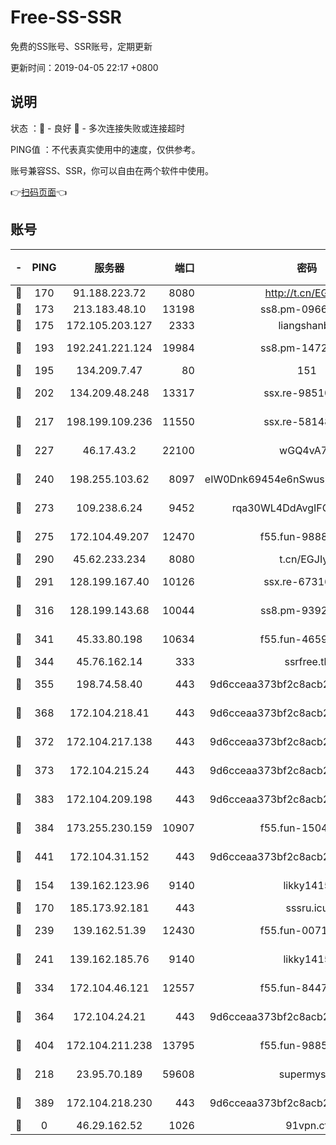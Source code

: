 # Free-SS-SSR

免费的SS账号、SSR账号，定期更新

更新时间：2019-04-05 22:17 +0800

## 说明

状态     ：🙂 - 良好 🙁 - 多次连接失败或连接超时

PING值   ：不代表真实使用中的速度，仅供参考。

账号兼容SS、SSR，你可以自由在两个软件中使用。

👉[扫码页面](https://liesauer.github.io/Free-SS-SSR/)👈

## 账号

|-|PING|服务器|端口|密码|加密方式|区域|
|:----:|:----:|:-----:|-----:|:----:|:----:|:----:|
|🙂|170|91.188.223.72|8080|http://t.cn/EGJIyrl|rc4-md5|RU|
|🙂|173|213.183.48.10|13198|ss8.pm-09661555|rc4-md5|RU|
|🙂|175|172.105.203.127|2333|liangshanbo|chacha20|JP|
|🙂|193|192.241.221.124|19984|ss8.pm-14722221|aes-256-cfb|US|
|🙂|195|134.209.7.47|80|151|chacha20|US|
|🙂|202|134.209.48.248|13317|ssx.re-98510998|aes-256-cfb|US|
|🙂|217|198.199.109.236|11550|ssx.re-58148686|aes-256-cfb|US|
|🙂|227|46.17.43.2|22100|wGQ4vA7D|aes-256-gcm|RU|
|🙂|240|198.255.103.62|8097|eIW0Dnk69454e6nSwuspv9DmS201tQ0D|aes-256-cfb|US|
|🙂|273|109.238.6.24|9452|rqa30WL4DdAvgIFG6Fs3znzTa|aes-256-cfb|FR|
|🙂|275|172.104.49.207|12470|f55.fun-98888236|aes-256-cfb|SG|
|🙂|290|45.62.233.234|8080|t.cn/EGJIyrl|rc4-md5|CA|
|🙂|291|128.199.167.40|10126|ssx.re-67316869|aes-256-cfb|SG|
|🙂|316|128.199.143.68|10044|ss8.pm-93920348|aes-256-cfb|SG|
|🙂|341|45.33.80.198|10634|f55.fun-46596927|aes-256-cfb|US|
|🙂|344|45.76.162.14|333|ssrfree.tk|rc4|SG|
|🙂|355|198.74.58.40|443|9d6cceaa373bf2c8acb22e60b6a58be6|aes-256-cfb|US|
|🙂|368|172.104.218.41|443|9d6cceaa373bf2c8acb22e60b6a58be6|aes-256-cfb|US|
|🙂|372|172.104.217.138|443|9d6cceaa373bf2c8acb22e60b6a58be6|aes-256-cfb|US|
|🙂|373|172.104.215.24|443|9d6cceaa373bf2c8acb22e60b6a58be6|aes-256-cfb|US|
|🙂|383|172.104.209.198|443|9d6cceaa373bf2c8acb22e60b6a58be6|aes-256-cfb|US|
|🙂|384|173.255.230.159|10907|f55.fun-15045227|aes-256-cfb|US|
|🙂|441|172.104.31.152|443|9d6cceaa373bf2c8acb22e60b6a58be6|aes-256-cfb|US|
|🙂|154|139.162.123.96|9140|likky1415|aes-256-cfb|JP|
|🙂|170|185.173.92.181|443|sssru.icu|rc4-md5|RU|
|🙂|239|139.162.51.39|12430|f55.fun-00710009|aes-256-cfb|SG|
|🙂|241|139.162.185.76|9140|likky1415|aes-256-cfb|DE|
|🙂|334|172.104.46.121|12557|f55.fun-84475038|aes-256-cfb|SG|
|🙂|364|172.104.24.21|443|9d6cceaa373bf2c8acb22e60b6a58be6|aes-256-cfb|US|
|🙂|404|172.104.211.238|13795|f55.fun-98857408|aes-256-cfb|US|
|🙁|218|23.95.70.189|59608|supermyssr|chacha20-ietf|US|
|🙁|389|172.104.218.230|443|9d6cceaa373bf2c8acb22e60b6a58be6|aes-256-cfb|US|
|🙁|0|46.29.162.52|1026|91vpn.cf|rc4-md5|RU|
